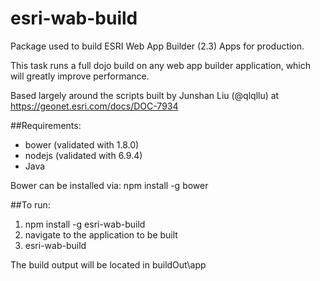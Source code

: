 # esri-wab-build
Package used to build ESRI Web App Builder (2.3) Apps for production.

This task runs a full dojo build on any web app builder application, which will greatly improve performance.

Based largely around the scripts built by Junshan Liu (@qlqllu) at https://geonet.esri.com/docs/DOC-7934

##Requirements:
* bower (validated with 1.8.0)
* nodejs (validated with 6.9.4)
* Java

Bower can be installed via:
npm install -g bower


##To run:
1. npm install -g esri-wab-build
2. navigate to the application to be built
3. esri-wab-build

The build output will be located in buildOut\app
